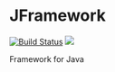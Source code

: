 # JFramework
[![Build Status](https://travis-ci.org/richkmeli/JFramework.svg?branch=master)](https://travis-ci.org/richkmeli/JFramework)
[![](https://jitpack.io/v/richkmeli/JFramework.svg)](https://jitpack.io/#richkmeli/JFramework)


Framework for Java 
